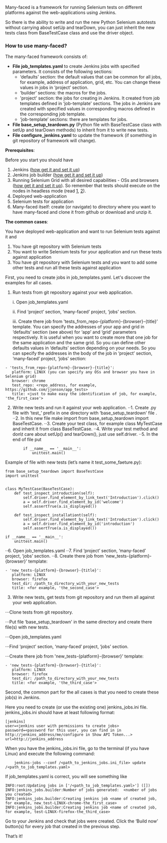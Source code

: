 Many-faced is a framework for running Selenium tests on different platforms against the web-applications using Jenkins. 

So there is the ability to write and run the new Python Selenium autotests without carrying about setUp and tearDown, you can just inherit the new tests class from BaseTestCase class and use the driver object. 



### How to use many-faced?

The many-faced framework consists of:
* __File job_templates.yaml__ to create Jenkins jobs with specified parameters. It consists of the following sections:
    * ‘defaults’ section: the default values that can be common for all jobs, for example, address of application, grid, etc. You can change these values in jobs in ‘project’ section.
    * ‘builder’ sections: the macros for the jobs. 
    * 'project' section: the jobs for creating in Jenkins. It created from job templates defined in ‘job-template' sections. The jobs in Jenkins are created with specified values in corresponding macros defined in the corresponding job template. 
    * ‘job-template’ sections: there are templates for jobs. 
* __File base_setup_teardown.py__ (Python file with BaseTestCase class with setUp and tearDown methods) to inherit from it to write new tests.
* __File configure_jenkins.yaml__ to update the framework (if something in git repository of framework will change).

__Prerequisites__:

Before you start you should have 
1. Jenkins ([how get it and set it up](https://jenkins.io/download/))
2. Jenkins job builder ([how get it and set it up](https://docs.openstack.org/infra/jenkins-job-builder/))
3. Running Selenium Grid with all desired capabilities - OSs and browsers ([how get it and set it up](https://seleniumhq.github.io/docs/grid.html)). So remember that tests should execute on the nodes in headless mode (read [1](http://elementalselenium.com/tips/38-headless), [2](http://stackoverflow.com/questions/6183276/how-do-i-run-selenium-in-xvfb )).  
4. Deployed web-application
5. Selenium tests for application
6. Many-faced itself: create (or navigate) to directory where you want to have many-faced and clone it from github or download and unzip it.


__The common cases__:

You have deployed web-application and want to run Selenium tests against it and 
1. You have git repository with Selenium tests
2. You want to write Selenium tests for your application and run these tests against application
3. You have git repository with Selenium tests and you want to add some other tests and run all these tests against application 

First, you need to create jobs in job_templates.yaml. Let's discover the examples for all cases.

1. Run tests from git repository against your web application.
   
   i. Open job_templates.yaml
   
   ii. Find ‘project’ section, ‘many-faced’ project, ‘jobs’ section.
   
   iii. Create there job from 'tests_from_repo-{platform}-{browser}-{title}’ template.
You can specify the addresses of your app and grid in ‘defaults’ section (see above) for ‘app’ and ‘grid’ parameters respectively. It is useful when you want to create more that one job for the same application and the same grid. So you can define other defaults values in ‘defaults’ section depending on your needs. 
So you can specify the addresses in the body of the job in ‘project’ section, ‘many-faced’ project, ‘jobs’ section:
```
- 'tests_from_repo-{platform}-{browser}-{title}':
   platform: LINUX (you can specify any OSs and browser you have in Selenium grid)
   browser: chrome
   test_repo: <repo_address, for example, https://github.com/jjonson/app_tests>
   title: <just to make easy the identification of job, for example, 'the_first_case'>
``` 

2. Write new tests and run it against your web application.
⋅⋅1. Create .py file with ’test_’ prefix in one directory with ‘base_setup_teardown' file .
⋅⋅2. In this new file make import from base_setup_teardown import BaseTestCase.
⋅⋅3. Create your test class, for example class MyTestCase and inherit it from class BaseTestCase.
⋅⋅4. Write your test method and don\t care about setUp() and tearDown(), just use self.driver. 
⋅⋅5. In the end of file put 
``` 
        if __name__ == '__main__':
            unittest.main()
``` 
Example of file with new tests (let’s name it test_some_faeture.py):
``` 
from base_setup_teardown import BaseTestCase
import unittest


class MyTestCase(BaseTestCase):
    def test_inspect_introduction(self):
        self.driver.find_element_by_link_text('Introduction').click()
        a = self.driver.find_element_by_id('welcome')
        self.assertTrue(a.is_displayed())

    def test_inspect_installationt(self):
        self.driver.find_element_by_link_text('Introduction').click()
        a = self.driver.find_element_by_id('introduction')
        self.assertTrue(a.is_displayed())

if __name__ == '__main__':
    unittest.main()
``` 
⋅⋅6. Open job_templates.yaml
⋅⋅7. Find ‘project’ section, ‘many-faced’ project, ‘jobs’ section.
⋅⋅8. Create there job from 'new_tests-{platform}-{browser}' template:
```
- 'new_tests-{platform}-{browser}-{title}':
   platform: LINUX
   browser: firefox
   test_dir: /path_to_directory_with_your_new_tests
   title: <for example, 'the_second_case'>
```

3. Write new tests, get tests from git repository and run them all against your web application.

⋅⋅⋅Clone tests from git repository.

⋅⋅⋅Put file ‘base_setup_teardown' in the same directory and create there file(s) with new tests.

⋅⋅⋅Open job_templates.yaml

⋅⋅⋅Find ‘project’ section, ‘many-faced’ project, ‘jobs’ section.

⋅⋅⋅Create there job from 'new_tests-{platform}-{browser}' template: 
```
- 'new_tests-{platform}-{browser}-{title}':
   platform: LINUX
   browser: firefox
   test_dir: /path_to_directory_with_your_new_tests
   title: <for example, 'the_third_case'>
```   

Second, the common part for the all cases is that you need to create these job(s) in Jenkins.

Here you need to create (or use the existing one) jenkins_jobs.ini file.
jenkins_jobs.ini should have at least following format:
``` 
[jenkins]
user=<jenkins user with permissions to create jobs>
password=<password for this user, you can find in in http://jenkins_address/me/configure in Show API Token...>
url=http://jenkins_address
``` 
When you have the jenkins_jobs.ini file, go to the terminal (if you have Linux) and execute the following command:
``` 
    jenkins-jobs --conf /<path_to_jenkins_jobs.ini_file> update  /<path_to_job_templates.yaml>
``` 

If job_templates.yaml is correct, you will see something like
``` 
INFO:root:Updating jobs in ['/<path_to_job_templates.yaml>'] ([])
INFO:jenkins_jobs.builder:Number of jobs generated:  <number of jobs you created>
INFO:jenkins_jobs.builder:Creating jenkins job <name of created job, for example, new_test-LINUX-chrome-the_first_case>
INFO:jenkins_jobs.builder:Creating jenkins job <name of created job, for example, test-LINUX-firefox-the_third_case>
``` 

Go to your Jenkins and check that jobs were created.
Click the ‘Build now’ button(s) for every job that created in the previous step.

That’s it!
